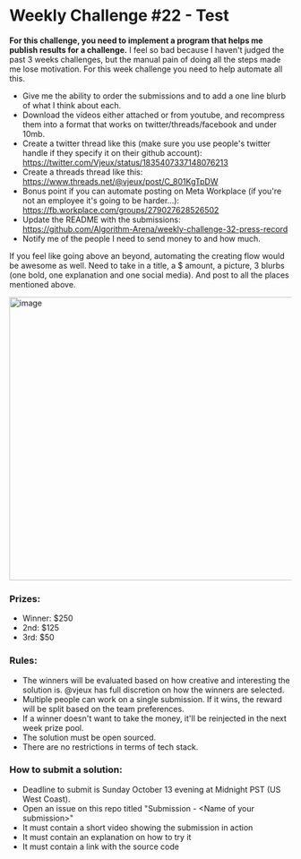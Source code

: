 # Weekly Challenge #22 - Test

**For this challenge, you need to implement a program that helps me publish results for a challenge.** I feel so bad because I haven't judged the past 3 weeks challenges, but the manual pain of doing all the steps made me lose motivation. For this week challenge you need to help automate all this.

* Give me the ability to order the submissions and to add a one line blurb of what I think about each.
* Download the videos either attached or from youtube, and recompress them into a format that works on twitter/threads/facebook and under 10mb.
* Create a twitter thread like this (make sure you use people's twitter handle if they specify it on their github account): https://twitter.com/Vjeux/status/1835407337148076213
* Create a threads thread like this: https://www.threads.net/@vjeux/post/C_801KgTpDW
* Bonus point if you can automate posting on Meta Workplace (if you're not an employee it's going to be harder...): https://fb.workplace.com/groups/279027628526502
* Update the README with the submissions: https://github.com/Algorithm-Arena/weekly-challenge-32-press-record
* Notify me of the people I need to send money to and how much.

If you feel like going above an beyond, automating the creating flow would be awesome as well. Need to take in a title, a $ amount, a picture, 3 blurbs (one bold, one explanation and one social media). And post to all the places mentioned above.

<img width="506" alt="image" src="https://github.com/user-attachments/assets/1509e9b6-a006-4737-b860-fa80e67a4bf7">

### Prizes:
* Winner: $250
* 2nd: $125
* 3rd: $50

### Rules:
* The winners will be evaluated based on how creative and interesting the solution is. @vjeux has full discretion on how the winners are selected.
* Multiple people can work on a single submission. If it wins, the reward will be split based on the team preferences.
* If a winner doesn't want to take the money, it'll be reinjected in the next week prize pool.
* The solution must be open sourced.
* There are no restrictions in terms of tech stack.

### How to submit a solution:
* Deadline to submit is Sunday October 13 evening at Midnight PST (US West Coast).
* Open an issue on this repo titled "Submission - &lt;Name of your submission&gt;"
* It must contain a short video showing the submission in action
* It must contain an explanation on how to try it
* It must contain a link with the source code
